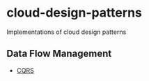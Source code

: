 # cloud-design-patterns
Implementations of cloud design patterns

## Data Flow Management
* [CQRS](cqrs)
